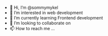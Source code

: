 - 👋 Hi, I’m @sommymykel
- 👀 I’m interested in web development
- 🌱 I’m currently learning Frontend development
- 💞️ I’m looking to collaborate on 
- 📫 How to reach me ...

<!---
sommymykel/sommymykel is a ✨ special ✨ repository because its `README.md` (this file) appears on your GitHub profile.
You can click the Preview link to take a look at your changes.
--->

